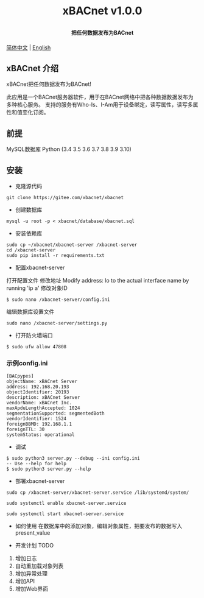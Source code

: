 <h1 align="center" style="margin: 30px 0 30px; font-weight: bold;">xBACnet v1.0.0</h1>
<h4 align="center">把任何数据发布为BACnet</h4>

[简体中文](./README_CN.md) | [English](./README.md)

## xBACnet 介绍

xBACnet把任何数据发布为BACnet!

此应用是一个BACnet服务器软件，用于在BACnet网络中把各种数据数据发布为多种核心服务。
支持的服务有Who-Is、I-Am用于设备绑定，读写属性，读写多属性和值变化订阅。


## 前提  
MySQL数据库
Python (3.4 3.5 3.6 3.7 3.8 3.9 3.10)


## 安装

* 克隆源代码
```
git clone https://gitee.com/xbacnet/xbacnet
```
* 创建数据库
```
mysql -u root -p < xbacnet/database/xbacnet.sql
```
* 安装依赖库
```
sudo cp ~/xbacnet/xbacnet-server /xbacnet-server
cd /xbacnet-server
sudo pip install -r requirements.txt
```

* 配置xbacnet-server

打开配置文件
修改地址 Modify address: lo to the actual interface name by running 'ip a'
修改对象ID
```
$ sudo nano /xbacnet-server/config.ini
```

编辑数据库设置文件
```
sudo nano /xbacnet-server/settings.py
```

* 打开防火墙端口
```
$ sudo ufw allow 47808
```


### 示例config.ini 
```
[BACpypes]
objectName: xBACnet Server
address: 192.168.20.193
objectIdentifier: 20193
description: xBACnet Server
vendorName: xBACnet Inc.
maxApduLengthAccepted: 1024
segmentationSupported: segmentedBoth
vendorIdentifier: 1524
foreignBBMD: 192.168.1.1
foreignTTL: 30
systemStatus: operational
```


* 调试
```
$ sudo python3 server.py --debug --ini config.ini
-- Use --help for help
$ sudo python3 server.py --help
```

* 部署xbacnet-server
```
sudo cp /xbacnet-server/xbacnet-server.service /lib/systemd/system/
```

```
sudo systemctl enable xbacnet-server.service
```

```
sudo systemctl start xbacnet-server.service
```

* 如何使用
在数据库中的添加对象，编辑对象属性，把要发布的数据写入present_value

* 开发计划 TODO
1. 增加日志
2. 自动重加载对象列表
3. 增加异常处理
4. 增加API
5. 增加Web界面